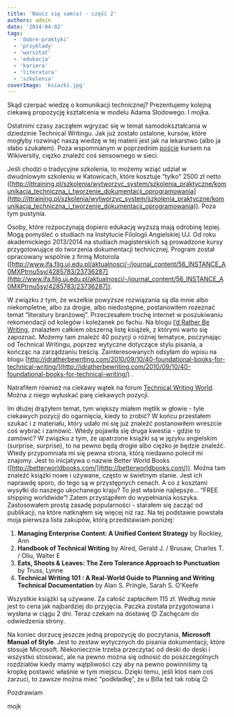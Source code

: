 ```yaml
---
title: 'Naucz się sam(a) - część 2'
authors: admin
date: '2014-04-02'
tags:
  - 'dobre-praktyki'
  - 'przyklady'
  - 'warsztat'
  - 'edukacja'
  - 'kariera'
  - 'literatura'
  - 'szkolenia'
coverImage: 'ksiazki.jpg'
---
```


Skąd czerpać wiedzę o komunikacji technicznej? Prezentujemy kolejną ciekawą
propozycję kształcenia w modelu Adama Słodowego. I mojka.

<!--truncate-->

Ostatnimi czasy zacząłem wgryzać się w temat samodokształcania w dziedzinie
Technical Writingu. Jak już zostało ustalone, kursów, które mogłyby rozwinąć
naszą wiedzę w tej materii jest jak na lekarstwo (albo ja słabo szukałem). Poza
wspomnianym w poprzednim [poście](../naucz-sie-sama/index.md) kursem na
Wikiversity, ciężko znaleźć coś sensownego w sieci.

Jeśli chodzi o tradycyjne szkolenia, to możemy wziąć udział w dwudniowym
szkoleniu w Katowicach, które kosztuje “tylko” 2500 zł netto
([http://ittraining.pl/szkolenia/wytworzyc_system/szkolenia_praktyczne/komunikacja_techniczna_i_tworzenie_dokumentacji_oprogramowania](http://ittraining.pl/szkolenia/wytworzyc_system/szkolenia_praktyczne/komunikacja_techniczna_i_tworzenie_dokumentacji_oprogramowania)).
Poza tym pustynia.

Osoby, które rozpoczynają dopiero edukację wyższą mają odrobinę lepiej. Mogą
pomyśleć o studiach na Instytucie Filologii Angielskiej UJ. Od roku
akademickiego 2013/2014 na studiach magisterskich są prowadzone kursy
przygotowujące do tworzenia dokumentacji technicznej. Program został opracowany
wspólnie z firmą Motorola
([http://www.ifa.filg.uj.edu.pl/aktualnosci/-/journal_content/56_INSTANCE_A0MXPtrnu5sy/4285783/23736287](http://www.ifa.filg.uj.edu.pl/aktualnosci/-/journal_content/56_INSTANCE_A0MXPtrnu5sy/4285783/23736287)).

W związku z tym, że wszelkie powyższe rozwiązania są dla mnie albo niekompletne,
albo za drogie, albo niedostępne, postanowiłem rozeznać temat “literatury
branżowej”. Przeczesałem trochę internet w poszukiwaniu rekomendacji od kolegów
i koleżanek po fachu. Na blogu
[I’d Rather Be Writing](http://idratherbewriting.com/), znalazłem całkiem
obszerną listę książek, z którymi warto się zapoznać. Możemy tam znaleźć 40
pozycji o różnej tematyce, poczynając od Technical Writingu, poprzez wytyczne
dotyczące stylu pisania, a kończąc na zarządzaniu treścią. Zainteresowanych
odsyłam do wpisu na blogu
[http://idratherbewriting.com/2010/09/10/40-foundational-books-for-technical-writing/](http://idratherbewriting.com/2010/09/10/40-foundational-books-for-technical-writing/)
.

Natrafiłem również na ciekawy wątek na forum
[Technical Writing World](http://www.technicalwritingworld.com/). Można z niego
wyłuskać parę ciekawych pozycji.

Im dłużej drążyłem temat, tym większy miałem mętlik w głowie - tyle ciekawych
pozycji do ogarnięcia, kiedy to zrobić? W końcu przestałem szukać i z materiału,
który udało mi się już znaleźć postanowiłem wreszcie coś wybrać i zamówić. Wtedy
pojawiła się druga kwestia - gdzie to zamówić? W związku z tym, że upatrzone
książki są w języku angielskim (surprise, surprise), to na pewno będą drogie
albo ciężko je będzie znaleźć. Wtedy przypomniała mi się pewna strona, którą
niedawno polecił mi znajomy. Jest to inicjatywa o nazwie Better World Books
([http://betterworldbooks.com/](http://betterworldbooks.com/)). Można tam
znaleźć książki nowe i używane, często w świetnym stanie. Jest ich naprawdę
sporo, do tego są w przystępnych cenach. A co z kosztami wysyłki do naszego
ukochanego kraju? To jest właśnie najlepsze… “FREE shipping worldwide”! Zatem
przystąpiłem do wypełniania koszyka. Zastosowałem prostą zasadę popularności -
starałem się zacząć od publikacji, na które natknąłem się więcej niż raz. Na tej
podstawie powstała moja pierwsza lista zakupów, którą przedstawiam poniżej:

1. **Managing Enterprise Content: A Unified Content Strategy** by Rockley, Ann
2. **Handbook of Technical Writing** by Alred, Gerald J. / Brusaw, Charles T. /
   Oliu, Walter E
3. **Eats, Shoots & Leaves: The Zero Tolerance Approach to Punctuation** by
   Truss, Lynne
4. **Technical Writing 101 : A Real-World Guide to Planning and Writing
   Technical Documentation** by Alan S. Pringle, Sarah S. O'Keefe

Wszystkie książki są używane. Za całość zapłaciłem 115 zł. Według mnie jest to
cena jak najbardziej do przyjęcia. Paczka została przygotowana i wysłana w ciągu
2 dni. Teraz czekam na dostawę 😊 Zachęcam do odwiedzenia strony.

Na koniec dorzucę jeszcze jedną propozycję do poczytania, **Microsoft Manual of
Style**. Jest to zestaw wytycznych do pisania dokumentacji, które stosuje
Microsoft. Niekoniecznie trzeba przeczytać od deski do deski i wszystko
stosować, ale na pewno można się odnosić do poszczególnych rozdziałów kiedy mamy
wątpliwości czy aby na pewno powinniśmy tą kropkę postawić właśnie w tym
miejscu. Dzięki temu, jeśli ktoś nam coś zarzuci, to zawsze można mieć
“podkładkę”, że u Billa też tak robią 😉

Pozdrawiam

mojk

